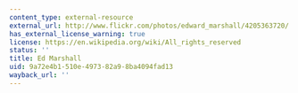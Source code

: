 ```yaml
---
content_type: external-resource
external_url: http://www.flickr.com/photos/edward_marshall/4205363720/
has_external_license_warning: true
license: https://en.wikipedia.org/wiki/All_rights_reserved
status: ''
title: Ed Marshall
uid: 9a72e4b1-510e-4973-82a9-8ba4094fad13
wayback_url: ''
---
```

